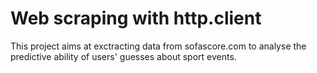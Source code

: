 # Web scraping with http.client
This project aims at exctracting data from sofascore.com to analyse the predictive ability of users' guesses about sport events. 

